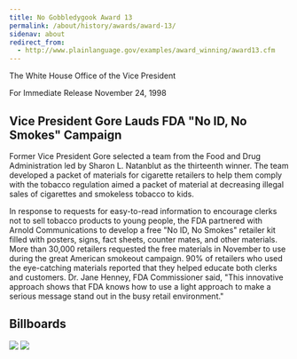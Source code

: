 ```yaml
---
title: No Gobbledygook Award 13
permalink: /about/history/awards/award-13/
sidenav: about
redirect_from:
  - http://www.plainlanguage.gov/examples/award_winning/award13.cfm
---
```


The White House
Office of the Vice President

For Immediate Release
November 24, 1998

## Vice President Gore Lauds FDA "No ID, No Smokes" Campaign

Former Vice President Gore selected a team from the Food and Drug Administration led by Sharon L. Natanblut as the thirteenth winner. The team developed a packet of materials for cigarette retailers to help them comply with the tobacco regulation aimed a packet of material at decreasing illegal sales of cigarettes and smokeless tobacco to kids.

In response to requests for easy-to-read information to encourage clerks not to sell tobacco products to young people, the FDA partnered with Arnold Communications to develop a free "No ID, No Smokes" retailer kit filled with posters, signs, fact sheets, counter mates, and other materials. More than 30,000 retailers requested the free materials in November to use during the great American smokeout campaign. 90% of retailers who used the eye-catching materials reported that they helped educate both clerks and customers. Dr. Jane Henney, FDA Commissioner said, "This innovative approach shows that FDA knows how to use a light approach to make a serious message stand out in the busy retail environment."

## Billboards


<img src="{{ '/media/smoker-1.jpg' | relative_url }}" />

<img src="{{ '/media/smoker-2.jpg' | relative_url }}" />
